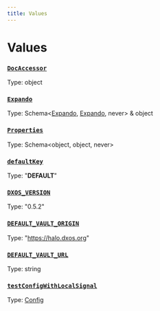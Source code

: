 ```yaml
---
title: Values
---
```

# Values 

### [`DocAccessor`]()
Type: object



### [`Expando`]()
Type: Schema&lt;[Expando](/api/@dxos/client/interfaces/Expando), [Expando](/api/@dxos/client/interfaces/Expando), never&gt; & object



### [`Properties`]()
Type: Schema&lt;object, object, never&gt;



### [`defaultKey`]()
Type: "__DEFAULT__"



### [`DXOS_VERSION`](https://github.com/dxos/dxos/blob/7194736719/packages/sdk/client/src/version.ts#L5)
Type: "0.5.2"



### [`DEFAULT_VAULT_ORIGIN`]()
Type: "https://halo.dxos.org"



### [`DEFAULT_VAULT_URL`]()
Type: string



### [`testConfigWithLocalSignal`](https://github.com/dxos/dxos/blob/7194736719/packages/sdk/client/src/testing/test-builder.ts#L34)
Type: [Config](/api/@dxos/client/classes/Config)



